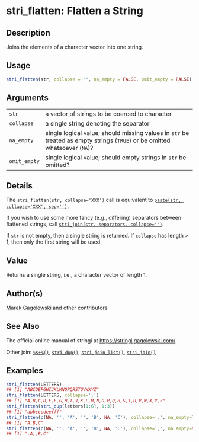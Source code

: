 # stri\_flatten: Flatten a String

## Description

Joins the elements of a character vector into one string.

## Usage

```r
stri_flatten(str, collapse = "", na_empty = FALSE, omit_empty = FALSE)
```

## Arguments

|              |                                                                                                                            |
|--------------|----------------------------------------------------------------------------------------------------------------------------|
| `str`        | a vector of strings to be coerced to character                                                                             |
| `collapse`   | a single string denoting the separator                                                                                     |
| `na_empty`   | single logical value; should missing values in `str` be treated as empty strings (`TRUE`) or be omitted whatsoever (`NA`)? |
| `omit_empty` | single logical value; should empty strings in `str` be omitted?                                                            |

## Details

The `stri_flatten(str, collapse='XXX')` call is equivalent to [`paste(str, collapse='XXX', sep='')`](https://stat.ethz.ch/R-manual/R-devel/library/base/html/paste.html).

If you wish to use some more fancy (e.g., differing) separators between flattened strings, call [`stri_join(str, separators, collapse='')`](stri_join.md).

If `str` is not empty, then a single string is returned. If `collapse` has length \> 1, then only the first string will be used.

## Value

Returns a single string, i.e., a character vector of length 1.

## Author(s)

[Marek Gagolewski](https://www.gagolewski.com/) and other contributors

## See Also

The official online manual of <span class="pkg">stringi</span> at <https://stringi.gagolewski.com/>

Other join: [`%s+%()`](+25s+2B+25.md), [`stri_dup()`](stri_dup.md), [`stri_join_list()`](stri_join_list.md), [`stri_join()`](stri_join.md)

## Examples




```r
stri_flatten(LETTERS)
## [1] "ABCDEFGHIJKLMNOPQRSTUVWXYZ"
stri_flatten(LETTERS, collapse=',')
## [1] "A,B,C,D,E,F,G,H,I,J,K,L,M,N,O,P,Q,R,S,T,U,V,W,X,Y,Z"
stri_flatten(stri_dup(letters[1:6], 1:3))
## [1] "abbcccdeefff"
stri_flatten(c(NA, '', 'A', '', 'B', NA, 'C'), collapse=',', na_empty=TRUE, omit_empty=TRUE)
## [1] "A,B,C"
stri_flatten(c(NA, '', 'A', '', 'B', NA, 'C'), collapse=',', na_empty=NA)
## [1] ",A,,B,C"
```
